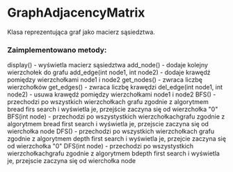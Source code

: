 # GraphAdjacencyMatrix

Klasa reprezentująca graf jako macierz sąsiedztwa.

### Zaimplementowano metody:

display() - wyświetla macierz sąsiedztwa
add_node() - dodaje kolejny wierzchołek do grafu
add_edge(int node1, int node2) - dodaje krawędź pomiędzy wierzchołkami node1 i node2
get_nodes() - zwraca liczbę wierzchołków
get_edges() - zwraca liczbę krawędzi
del_edge(int node1, int node2) - usuwa krawędź pomiędzy wierzchołkami node1 i node2 
BFS() - przechodzi po wszystkich wierzchołkach grafu zgodnie
z algorytmem bread firs search i wyświetla je, przejście zaczyna się od wierzchołka "0"
BFS(int node) -  przechodzi po wszystystkich wierzchołkachgrafu zgodnie 
z algorytmem bread first search i wyświetla je, przejscie zaczyna się od wierchołka node
DFS() - przechodzi po wszystkich wierzchołkach grafu zgodnie 
z algorytmem depth first search i wyświetla je, przejcie zaczyna się od wierzchołka "0"
DFS(int node) -  przechodzi po wszystystkich wierzchołkachgrafu zgodnie 
z algorytmem bdepth first search i wyświetla je, przejscie zaczyna się od wierchołka node


